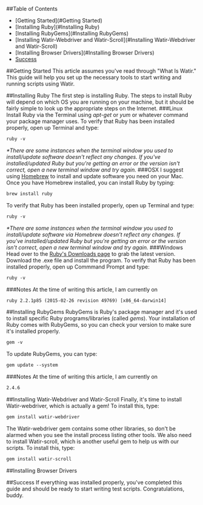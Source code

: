 ##Table of Contents
* [Getting Started](#Getting Started)
* [Installing Ruby](#Installing Ruby)
* [Installing RubyGems](#Installing RubyGems)
* [Installing Watir-Webdriver and Watir-Scroll](#Installing Watir-Webdriver and Watir-Scroll)
* [Installing Browser Drivers](#Installing Browser Drivers)
* [Success](#Success)

##Getting Started
This article assumes you've read through "What Is Watir." This guide will help you set up the necessary tools to start writing and running scripts using Watir.

##Installing Ruby
The first step is installing Ruby. The steps to install Ruby will depend on which OS you are running on your machine, but it should be fairly simple to look up the appropriate steps on the Internet.
###Linux
Install Ruby via the Terminal using _apt-get_ or _yum_ or whatever command your package manager uses. To verify that Ruby has been installed properly, open up Terminal and type:
``` html
ruby -v
```
_*There are some instances when the terminal window you used to install/update software doesn't reflect any changes. If you've installed/updated Ruby but you're getting an error or the version isn't correct, open a new terminal window and try again._
###OSX
I suggest using [Homebrew](http://brew.sh/) to install and update software you need on your Mac. Once you have Homebrew installed, you can install Ruby by typing:
``` html
brew install ruby
```
To verify that Ruby has been installed properly, open up Terminal and type:
``` html
ruby -v
```
_*There are some instances when the terminal window you used to install/update software via Homebrew doesn't reflect any changes. If you've installed/updated Ruby but you're getting an error or the version isn't correct, open a new terminal window and try again._
###Windows
Head over to the [Ruby's Downloads page](http://rubyinstaller.org/downloads) to grab the latest version. Download the .exe file and install the program. To verify that Ruby has been installed properly, open up Commmand Prompt and type:
``` html
ruby -v
```
###Notes
At the time of writing this article, I am currently on
``` html
ruby 2.2.1p85 (2015-02-26 revision 49769) [x86_64-darwin14]
```

##Installing RubyGems
RubyGems is Ruby's package manager and it's used to install specific Ruby programs/libraries (called _gems_). Your installation of Ruby comes with RubyGems, so you can check your version to make sure it's installed properly. 
``` html
gem -v
```
To update RubyGems, you can type:
``` html
gem update --system
```
###Notes
At the time of writing this article, I am currently on
``` html
2.4.6
```

##Installing Watir-Webdriver and Watir-Scroll
Finally, it's time to install Watir-webdriver, which is actually a gem! To install this, type:
``` html
gem install watir-webdriver
```
The Watir-webdriver gem contains some other libraries, so don't be alarmed when you see the install process listing other tools. We also need to install Watir-scroll, which is another useful gem to help us with our scripts. To install this, type:
``` html
gem install watir-scroll
```

##Installing Browser Drivers

##Success
If everything was installed properly, you've completed this guide and should be ready to start writing test scripts. Congratulations, buddy.
